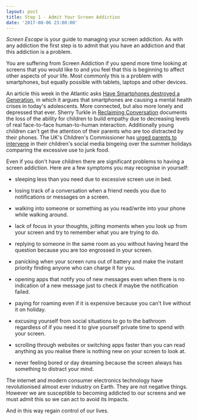 ```yaml
---
layout: post
title: Step 1 - Admit Your Screen Addiction
date: '2017-08-06 23:00:00'
---
```


*Screen Escape* is your guide to managing your screen addiction. As with any addiction the first step is to admit that you have an addiction and that this addiction is a problem. 

You are suffering from Screen Addiction if you spend more time looking at screens that you would like to and you feel that this is beginning to affect other aspects of your life. Most commonly this is a problem with smartphones, but equally possible with tablets, laptops and other devices. 

An article this week in the Atlantic asks [Have Smartphones destroyed a Generation](https://www.theatlantic.com/magazine/archive/2017/09/has-the-smartphone-destroyed-a-generation/534198/), in which it argues that smartphones are causing a mental health crises in today's adolescents. More connected, but also more lonely and depressed that ever. Sherry Turkle in [Reclaiming Conversation](https://www.goodreads.com/book/show/24612127-reclaiming-conversation) documents the loss of the ability for children to build empathy due to decreasing levels of real face-to-face human-to-human interaction. Additionally young children can't get the attention of their parents who are too distracted by their phones. The UK's Children's Commissioner has [urged parents to intervene](https://www.theguardian.com/society/2017/aug/05/children-bingeing-social-media-anne-longfield-childrens-commissioner) in their children's social media bingeing over the summer holidays comparing the excessive use to junk food. 

Even if you don't have children there are significant problems to having a screen addiction. Here are a few symptoms you may recognise in yourself:

* sleeping less than you need due to excessive screen use in bed. 

* losing track of a conversation when a friend needs you due to notifications or messages on a screen. 

* walking into someone or something as you read/write into your phone while walking around. 

* lack of focus in your thoughts, jolting moments when you look up from your screen and try to remember what you are trying to do. 

* replying to someone in the same room as you without having heard the question because you are too engrossed in your screen. 

* panicking when your screen runs out of battery and make the instant priority finding anyone who can charge it for you. 

* opening apps that notify you of new messages even when there is no indication of a new message just to check if maybe the notification failed. 

* paying for roaming even if it is expensive because you can't live without it on holiday. 

* excusing yourself from social situations to go to the bathroom regardless of if you need it to give yourself private time to spend with your screen. 

* scrolling through websites or switching apps faster than you can read anything as you realise there is nothing new on your screen to look at. 

* never feeling bored or day dreaming because the screen always has something to distract your mind. 

The internet and modern consumer electronics technology have revolutionised almost ever industry on Earth. They are not negative things. However we are susceptible to becoming addicted to our screens and we must admit this so we can act to avoid its impacts. 

And in this way regain control of our lives. 